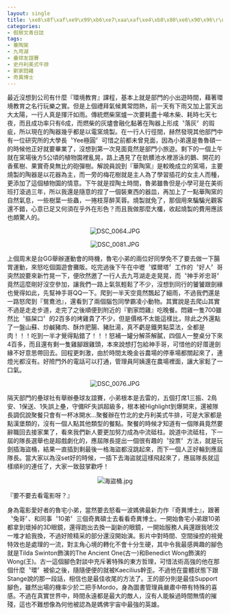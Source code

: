```yaml
---
layout: single
title: \xe8\x8f\xaf\xe9\x99\xb6\xe7\xaa\xaf\xe4\xb8\x80\xe6\x90\x96\r\n'date: 2016-10-29 16:02:41
categories:
- 假掰文青日誌
tags:
- 華陶窯
- 九芎湖
- 壘球友誼賽
- 史丹利美式牛排
- 劉家悶雞
- 奇異博士
---
```


最近沒想到公司有什麼『環境教育』課程，基本上就是部門的小出遊時間，藉著環境教育之名行玩樂之實。但是上個禮拜氣候異常悶熱，前一天有下雨又加上當天出大太陽，一行人真是揮汗如雨。傳統燃柴窯爐一次要耗盡十噸木柴、耗時七天七夜，而且成功率只有6成，而燃柴的灰燼會融化黏著在陶器上形成〝落灰〞的瑕疵，所以現在的陶器幾乎都是以電窯燒製。在一行人行徑間，赫然發現其他部門中有一位研究所的大學長〝Yee極圓〞可惜之前都未曾見面，因為小弟還是魯魯碩一的時候他正好就要畢業了，沒想到第一次見面竟然是部門小旅遊。剩下的一個上午就在窯場後方5公頃的植物園裡亂晃，路上遇見了在骯髒池水裡游泳的鵝、開花的香蕉樹、果實奇臭無比的砲彈樹。解說員說到『華陶窯』是較晚成立的窯場，主要燒製的陶器是以花器為主，而一旁的梅花樹就是主人為了學習插花的女主人而種，更添加了這個植物園的情意。下午就是捏陶土時間，魯弟雖魯但是小學可是在美術班打滾過三年，所以我還是隨意的捏了一個裝東西的器皿，再加上了一點華陶窯的自然氣息，一些樹葉一些蟲，一捲枝芽醉芙蓉。燒製就免了，那個用來騙騙光觀客還不錯，心意已足又何須在乎外在形色？而且我做那麼大欉，收起燒製的費用應該也頗驚人的。

<p style="text-align:center"><img alt="DSC_0064.JPG" src="https://pic.pimg.tw/kwbuster/1477756534-4007833863_n.jpg?v=1477756542" title="DSC_0064.JPG"></p>

<p style="text-align:center"><img alt="DSC_0081.JPG" src="https://pic.pimg.tw/kwbuster/1477756534-2726461844_n.jpg?v=1477756542" title="DSC_0081.JPG"></p>

上個周末是台GG舉辦運動會的時機，魯宅小弟的兩位好同學免不了要去做一下腸胃運動，來怒吃個園遊會攤販。吃完過後下午在中壢〝蝶爾塔〞工作的〝好人〞哥突然說要來新竹晃一下，便欣然邀了一行人去九芎湖走走晃晃，而〝神手斧忠哥〞竟然這麼剛好沒空參加，讓我們一路上氣氛輕鬆了不少，沒想到同行的饕饕跟劍緣也覺得如此，先幫神手哥QQ一下。爬到一半天空竟然飄起了細雨，不過我們還是一路怒爬到『鴛鴦池』，還看到了兩個腦包同學霸凌小動物。其實說是去爬山其實不過是走走步道，走完了之後順便到附近的『劉家悶雞』吃晚餐。悶雞一隻700雖然比〝摳屎口〞的2百多的烤雞貴了不少，但是價格不太能這樣比，除此之外還點了一盤山蘇、炒鹹豬肉、酥炸肥腸、豬肚湯，真不虧是鐵男點菜法，全都是肉！！！吃到一半才覺得點錯了！！！怒補一罐分解茶解膩，四個人一整桌分下來4百多，而且還有剩一隻雞腳跟雞頭，本來說想打包給神手哥，可惜他的好厝邊劍緣不好意思帶回去。回程更刺激，由於時間太晚金谷農場的停車場都關起來了，連燈光都沒有。好險門外的電話可以打通，管理員阿姨還在農場裡面，讓大家鬆了一口氣。

<p style="text-align:center"><img alt="DSC_0076.JPG" src="https://pic.pimg.tw/kwbuster/1477756534-2046527219_n.jpg?v=1477756542" title="DSC_0076.JPG"></p>

隔天部門的壘球社有舉辦壘球友誼賽，小弟根本是去雷的，五個打席1三振、2鳥安、1保送、1失誤上壘，守備RF失誤超級多，根本被Highlight到爆開來，還被隊長調侃說聚餐只會有一杯冰開水...聚餐辦在竹北的史丹利美式牛排，可是大家都是點漢堡類的，沒有一個人點其他類型的餐點。聚餐的時候才知道有一個隊員竟然要辭職回去接家業了，看來我們新人要更加努力成為中流砥柱。說道中流砥柱，下一屆的隊長選舉也是超戲劇化的，應屆隊長提出一個很有趣的〝投票〞方法，就是玩劍插海盜桶，結果一直插到剩最後一格海盜都沒跳起來，而下一個人正好輪到應屆隊長。當大家以為沒set好的時候，一插下去海盜就這樣飛起來了，應屆隊長就這樣順利的連任了，大家一致鼓掌歡呼！

<p style="text-align:center"><img alt="海盜桶.jpg" src="https://pic.pimg.tw/kwbuster/1477756532-3496414908.jpg?v=1477756542" title="海盜桶.jpg"></p>


『要不要去看電影呀？』


身為電影愛好者的魯宅小弟，當然要去怒看一波媽佛最新力作『奇異博士』，跟著〝兔哥〞、和同事〝10弟〞三個奇異碩士去看看奇異博士。一開始魯宅小弟跟10弟都拿到壞掉的3D眼鏡，還得跑出去換一副新的眼鏡，一開始服務人員還跟我唬洨一堆才給我換，不過好險精采的部分還沒開始演。影片中對時間、空間操控的視覺特效也是處理的一流，對主角心境的轉化不會十分生硬，其中令我最感興趣的腳色就是Tilda Swinton飾演的The Ancient One(古一)和Benedict Wong飾演的Wong(王)。古一這個腳色對談中充斥著特殊的東方哲理，可惜法術高強的他在那個什麼〝環〞被偷之後，隨隨便便的就被Kaecilius幹歪。不過他在靈體狀態下跟Stange說的那一段話，相信也是最佳收尾的方法了。王的部分則是最佳Support腳色，雖然出場的機率少於二把手Mordo，身為圖書管理員嚴肅中帶有特殊的喜感。不過在真實世界中，時間永遠都是最大的敵人，沒有人能躲過時間無情的摧殘，這也不難想像為何他被認為是媽佛宇宙中最強的英雄。

